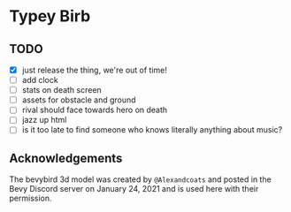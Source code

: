 # Typey Birb

## TODO

- [X] just release the thing, we're out of time!
- [ ] add clock
- [ ] stats on death screen
- [ ] assets for obstacle and ground
- [ ] rival should face towards hero on death
- [ ] jazz up html
- [ ] is it too late to find someone who knows literally anything about music?

## Acknowledgements

The bevybird 3d model was created by `@Alexandcoats` and posted in the Bevy Discord server on January 24, 2021 and is used here with their permission.

